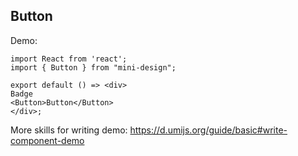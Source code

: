 
## Button

Demo:

```tsx
import React from 'react';
import { Button } from "mini-design";

export default () => <div>
Badge
<Button>Button</Button>
</div>;
```

More skills for writing demo: https://d.umijs.org/guide/basic#write-component-demo
